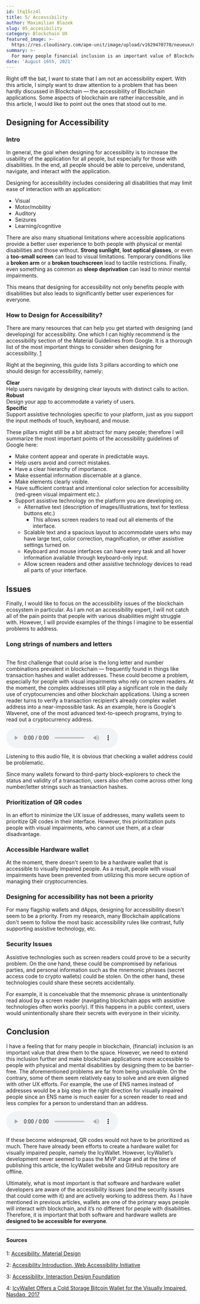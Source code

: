 ```yaml
---
id: ltq15cz4l
title: 5/ Accessibility
author: Maximilian Blazek
slug: 05_accesibility
category: Blockchain UX
featured_image: >-
  https://res.cloudinary.com/ape-unit/image/upload/v1629470770/neueux/media/articles/Frame%202036.png
summary: >-
  For many people financial inclusion is an important value of Blockchain. We need to extend this inclusion further and try to make Blockchain applications more accessible to people with physical and mental disabilities by designing them to be barrier-free.
date: 'August 16th, 2021'
---
```

Right off the bat, I want to state that I am not an accessibility expert. With this article, I simply want to draw attention to a problem that has been hardly discussed in Blockchain — the accessibility of Blockchain applications. Some aspects of blockchain are rather inaccessible, and in this article, I would like to point out the ones that stood out to me.

## Designing for Accessibility

### Intro

In general, the goal when designing for accessibility is to increase the usability of the application for all people, but especially for those with disabilities. In the end, all people should be able to perceive, understand, navigate, and interact with the application.

Designing for accessibility includes considering all disabilities that may limit ease of interaction with an application:

- Visual
- Motor/mobility
- Auditory
- Seizures
- Learning/cognitive

There are also many situational limitations where accessible applications provide a better user experience to both people with physical or mental disabilities and those without. **Strong sunlight**, **lost optical glasses**, or even a **too-small screen** can lead to visual limitations. Temporary conditions like a **broken arm** or a **broken touchscreen** lead to tactile restrictions. Finally, even something as common as **sleep deprivation** can lead to minor mental impairments.

This means that designing for accessibility not only benefits people with disabilities but also leads to significantly better user experiences for everyone.

### How to Design for Accessibility?

There are many resources that can help you get started with designing (and developing) for accessibility. One which I can highly recommend is the accessibility section of the Material Guidelines from Google. It is a thorough list of the most important things to consider when designing for accessibility. [1](#1)

Right at the beginning, this guide lists 3 pillars according to which one should design for accessibility, namely:

<div class="article-grid"> 
  <div>
    <strong>Clear</strong>
    </br>Help users navigate by designing clear layouts with distinct calls to action.
  </div>
  
  <div>
    <strong>Robust</strong> 
    </br>Design your app to accommodate a variety of users.
  </div>
  
  <div>
    <strong>Specific</strong>
    </br>Support assistive technologies specific to your platform, just as you support the input methods of touch, keyboard, and mouse.
  </div>
</div>

These pillars might still be a bit abstract for many people; therefore I will summarize the most important points of the accessibility guidelines of Google here:

- Make content appear and operate in predictable ways.
- Help users avoid and correct mistakes.
- Have a clear hierarchy of importance.
- Make essential information discernable at a glance.
- Make elements clearly visible.
- Have sufficient contrast and intentional color selection for accessibility (red-green visual impairment etc.).
- Support assistive technology on the platform you are developing on.
    - Alternative text (description of images/illustrations, text for textless buttons etc.)
        - This allows screen readers to read out all elements of the interface.
    - Scalable text and a spacious layout to accommodate users who may have large text, color correction, magnification, or other assistive settings turned on.
    - Keyboard and mouse interfaces can have every task and all hover information available through keyboard-only input.
    - Allow screen readers and other assistive technology devices to read all parts of your interface.

## Issues

Finally, I would like to focus on the accessibility issues of the blockchain ecosystem in particular. As I am not an accessibility expert, I will not catch all of the pain points that people with various disabilities might struggle with. However, I will provide examples of the things I imagine to be essential problems to address.

### Long strings of numbers and letters

<img class="article-image-left" src="https://res.cloudinary.com/ape-unit/image/upload/v1629234014/neueux/media/articles/Frame%20314.jpg" alt="">

The first challenge that could arise is the long letter and number combinations prevalent in blockchain — frequently found in things like transaction hashes and wallet addresses. These could become a problem, especially for people with visual impairments who rely on screen readers. At the moment, the complex addresses still play a significant role in the daily use of cryptocurrencies and other blockchain applications. Using a screen reader turns to verify a transaction recipient’s already complex wallet address into a near-impossible task. As an example, here is Google's Wavenet, one of the most advanced text-to-speech programs, trying to read out a cryptocurrency address.

<audio controls>
  <source src="/article_extra_content/address.mp3" type="audio/mpeg">
  Your browser does not support the audio element.
</audio> 

Listening to this audio file, it is obvious that checking a wallet address could be problematic.

Since many wallets forward to third-party block-explorers to check the status and validity of a transaction, users also often come across other long number/letter strings such as transaction hashes.

### Prioritization of QR codes

In an effort to minimize the UX issue of addresses, many wallets seem to prioritize QR codes in their interface. However, this prioritization puts people with visual impairments, who cannot use them, at a clear disadvantage.

### Accessible Hardware wallet

At the moment, there doesn't seem to be a hardware wallet that is accessible to visually impaired people. As a result, people with visual impairments have been prevented from utilizing this more secure option of managing their cryptocurrencies.

### Designing for accessibility has not been a priority

For many flagship wallets and dApps, designing for accessibility doesn't seem to be a priority. From my research, many Blockchain applications don't seem to follow the most basic accessibility rules like contrast, fully supporting assistive technology, etc.

### Security Issues

Assistive technologies such as screen readers could prove to be a security problem. On the one hand, these could be compromised by nefarious parties, and personal information such as the mnemonic phrases (secret access code to crypto wallets) could be stolen. On the other hand, these technologies could share these secrets accidentally.

For example, it is conceivable that the mnemonic phrase is unintentionally read aloud by a screen reader (navigating blockchain apps with assistive technologies often works poorly). If this happens in a public context, users would unintentionally share their secrets with everyone in their vicinity.

## Conclusion

I have a feeling that for many people in blockchain, (financial) inclusion is an important value that drew them to the space. However, we need to extend this inclusion further and make blockchain applications more accessible to people with physical and mental disabilities by designing them to be barrier-free. The aforementioned problems are far from being unsolvable. On the contrary, some of them seem relatively easy to solve and are even aligned with other UX efforts. For example, the use of ENS names instead of addresses would be a big step in the right direction for visually impaired people since an ENS name is much easier for a screen reader to read and less complex for a person to understand than an address.

<audio controls>
  <source src="/article_extra_content/ens.mp3" type="audio/mpeg">
  Your browser does not support the audio element.
</audio> 

If these become widespread, QR codes would not have to be prioritized as much. There have already been efforts to create a hardware wallet for visually impaired people, namely the IcyWallet. However, IcyWallet’s development never seemed to pass the MVP stage and at the time of publishing this article, the IcyWallet website and GitHub repository are offline.

Ultimately, what is most important is that software and hardware wallet developers are aware of the accessibility issues (and the security issues that could come with it) and are actively working to address them. As I have mentioned in previous articles, wallets are one of the primary ways people will interact with blockchain, and it’s no different for people with disabilities. Therefore, it is important that both software and hardware wallets are **designed to be accessible for everyone**.

***

#### Sources

1:  <a name="1" href="https://material.io/design/usability/accessibility.html">Accesibility, Material Design</a>

2:  <a name="2" href="https://www.w3.org/WAI/fundamentals/accessibility-intro/">Accesibility Introduction, Web Accessibility Initiative</a>

3:  <a name="3" href="https://www.interaction-design.org/literature/topics/accessibility">Accessibility, Interaction Design Foundation</a>

4:  <a name="4" href="https://www.nasdaq.com/articles/icywallet-offers-a-cold-storage-bitcoin-wallet-for-the-visually-impaired-2017-12-12">IcyWallet Offers a Cold Storage Bitcoin Wallet for the Visually Impaired, Nasdaq, 2017</a> 